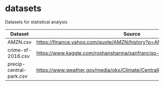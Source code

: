 # datasets

Datasets for statistical analysis

| Dataset | Source |
| ------- | ------ |
| AMZN.csv | https://finance.yahoo.com/quote/AMZN/history?p=AMZN |
| crime-sf-2016.csv | https://www.kaggle.com/roshansharma/sanfranciso-crime-dataset |
| precip-central-park.csv | https://www.weather.gov/media/okx/Climate/CentralPark/monthlyannualprecip.pdf |
